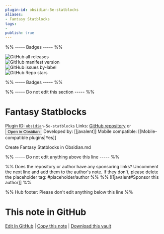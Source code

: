 ```yaml
---
plugin-id: obsidian-5e-statblocks
aliases:
- Fantasy Statblocks
tags: 
- 
publish: true
---
```


%% ----- Badges ----- %%

![GitHub all releases](https://img.shields.io/github/downloads/javalent/fantasy-statblocks/total?color=573E7A&logo=github&style=for-the-badge)   
![GitHub manifest version](https://img.shields.io/github/manifest-json/v/javalent/fantasy-statblocks?color=573E7A&logo=github&style=for-the-badge)   
![GitHub issues by-label](https://img.shields.io/github/issues/javalent/fantasy-statblocks/help%20wanted?color=573E7A&logo=github&style=for-the-badge)   
![GitHub Repo stars](https://img.shields.io/github/stars/javalent/fantasy-statblocks?color=573E7A&logo=github&style=for-the-badge)

%% ----- Badges ----- %%

%% ----- Do not edit this section ----- %%

# Fantasy Statblocks

Plugin ID: `obsidian-5e-statblocks`
Links: [GitHub repository](https://github.com/javalent/fantasy-statblocks) or [<button id=HH>Open in Obsidian</button>](obsidian://show-plugin?id=obsidian-5e-statblocks)
Developed by: [[javalent]]
Mobile compatible: [[Mobile-compatible plugins|Yes]]

Create Fantasy Statblocks in Obsidian.md

%% ----- Do not edit anything above this line ----- %% 

%% Does the repository or author have any sponsoring links? Uncomment the next line and add them to the author's note. If they don't, please delete the placeholder tag: #placeholder/author %%
%% ![[javalent#Sponsor this author]] %%

%% Hub footer: Please don't edit anything below this line %%

# This note in GitHub

<span class="git-footer">[Edit In GitHub](https://github.dev/obsidian-community/obsidian-hub/blob/main/02%20-%20Community%20Expansions/02.05%20All%20Community%20Expansions/Plugins/obsidian-5e-statblocks.md "git-hub-edit-note") | [Copy this note](https://raw.githubusercontent.com/obsidian-community/obsidian-hub/main/02%20-%20Community%20Expansions/02.05%20All%20Community%20Expansions/Plugins/obsidian-5e-statblocks.md "git-hub-copy-note") | [Download this vault](https://github.com/obsidian-community/obsidian-hub/archive/refs/heads/main.zip "git-hub-download-vault") </span>
